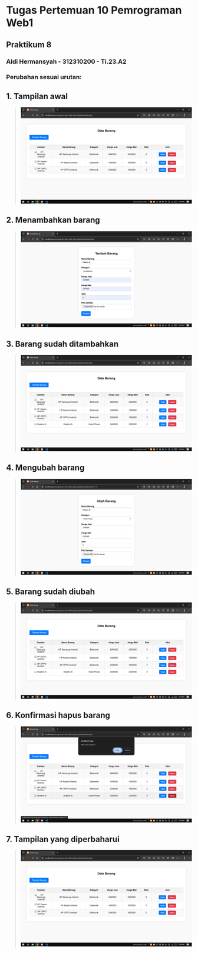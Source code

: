 # Tugas Pertemuan 10 Pemrograman Web1
## Praktikum 8
### Aldi Hermansyah - 312310200 - Ti.23.A2

### Perubahan sesuai urutan:
## 1. Tampilan awal <br>
   > <img src="file/img/tampilan barang.png" alt="">
   
## 2. Menambahkan barang <br>
   > <img src="file/img/tambah barang.png" alt="">

## 3. Barang sudah ditambahkan <br>
   > <img src="file/img/barang sudah ditambah.png" alt="">

## 4. Mengubah barang <br>
   > <img src="file/img/ubah barang.png" alt="">

## 5. Barang sudah diubah <br>
   > <img src="file/img/barang sudah diubah.png" alt="">
   
## 6. Konfirmasi hapus barang <br>
   > <img src="file/img/konfirmasi hapus.png" alt="">

## 7. Tampilan yang diperbaharui <br>
   > <img src="file/img/tampilan barang.png" alt="">
